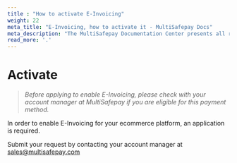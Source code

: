 ```yaml
---
title : "How to activate E-Invoicing"
weight: 22
meta_title: "E-Invoicing, how to activate it - MultiSafepay Docs"
meta_description: "The MultiSafepay Documentation Center presents all relevant information about our Plugins and API. You can also find support pages for Payment Methods, Tools and General Questions as well as the contact details of our Support and Integration Teams."
read_more: '.'
---
```

# Activate
>_Before applying to enable E-Invoicing, please check with your account manager at MultiSafepay if you are eligible for this payment method._

In order to enable E-Invoicing for your ecommerce platform, an application is required. 

Submit your request by contacting your account manager at <sales@multisafepay.com>